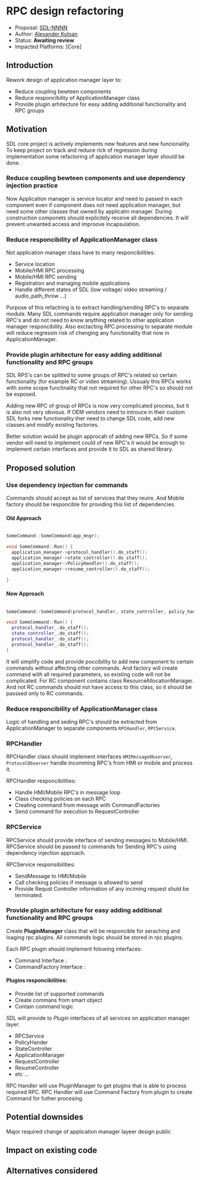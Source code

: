# RPC design refactoring

* Proposal: [SDL-NNNN](nnnn-rpc-design-refactoring.md)
* Author: [Alexander Kutsan](https://github.com/LuxoftAKutsan)
* Status: **Awaiting review**
* Impacted Platforms: [Core]

## Introduction

Rework design of application manager layer to:
 - Reduce coupling bewteen components
 - Reduce responcibility of ApplicationManager class
 - Provide plugin arhitecture for easy adding additional functionality and RPC groups   

## Motivation

SDL core project is actively implements new features and new funcionality. 
To keep project on track and reduce rick of regression during implementation
some refactoring of application manager layer should be done. 

### Reduce coupling bewteen components and use dependency injection practice

Now Application manager is service locator and need to passed in each component
even if component does not need application manager, but need some other classes that owned by applicatin manager.
During construction componets should explicitely receive all dependencies. 
It will prevent unwanted access and improove incapsulation. 


### Reduce responcibility of ApplicationManager class 
Not application manager class have to many responcibilities:
 - Service location
 - Mobile/HMI RPC processing 
 - Mobile/HMI RPC sending 
 - Registration and managing mobile applications
 - Handle different states of SDL (low voltage/ video streaming / audio_path_throw ...) 
 
 Purpose of this refactring is to extract handling/sending RPC's to separate module. 
 Many SDL commands require application manager only for sending RPC's and do not need to 
 know anything related to other application manager responcibility. 
 Also exctacting RPC processing to separate module will reduce regressin risk of chenging any functionality that now in ApplicationManager.
 
### Provide plugin arhitecture for easy adding additional functionality and RPC groups   

SDL RPS's can be splitted to some groups of RPC's related so certain functionality (for example RC or video streaming).
Ussualy this RPCs works with some scope functinality that not required for other RPC's so should not be exposed. 

Adding new RPC of group of RPCs is now very complicated process, but it is also not very obvious. 
If OEM vendors need to introuce in their custom SDL forks new functionality ther need to change SDL code, 
add new classes and modify existing factories. 

Better solution would be plugin approcah of adding new RPCs.
So if some vendor will need to implement could of new RPC's it would be enough to implement certain interfaces and provide it to SDL as shared library.


## Proposed solution

### Use dependency injection for commands 

Commands should accept as list of services that they reuire. And Mobile factory should be responcible for providing this list of dependencies.  

#### Old Approach 
```cpp

SomeCommand::SomeCommand(app_mngr);

void SomeCommand::Run() {
  application_manager->protocol_handler().do_staff();
  application_manager->state_controller().do_staff();
  application_manager->PolicyHandler().do_staff();
  application_manager->resume_controller().do_staff();
  
}
```

#### New Approach 
```cpp

SomeCommand::SomeCommand(protocol_handler, state_controller, policy_handler, resume_controller);

void SomeCommand::Run() {
  protocol_handler_.do_staff();
  state_controller_.do_staff();
  protocol_handler_.do_staff();
  protocol_handler_.do_staff();
}
```
It will simplify code and provide poccibility to add new component to certain commands without affecting other commands.
And factory will create command with all required parameters, so existing code will not be complicated.
For RC component contains class ResourceAllocationManager. And not RC commands should not have access to this class, so it should be passsed only to RC commands. 

### Reduce responcibility of ApplicationManager class 

Logic of handling and seding RPC's should be extracted from ApplicationManager to separate components `RPCHandler`, `RPCService`.

### RPCHandler
RPCHandler class should implement interfaces ```HMIMessageObserver```, ```ProtocolObserver``` handle incomming RPC's from HMI or mobile 
and process it. 

RPCHandler responcibilities:
 - Handle HMI/Mobile RPC's in message loop
 - Class checking policies on each RPC
 - Creating command from message with CommandFactories
 - Send command for execution to RequestController
 
 ### RPCService

RPCService should provide interface of sending messages to Mobile/HMI. 
RPCService should be passed to commands for Sending RPC's using dependency injection approach.

RPCService responsibilities:
 - SendMessage to HMI/Mobile
 - Call checking policies if message is allowed to send
 - Provide Requst Controller information of any inciming request shuld be terminated.  

### Provide plugin arhitecture for easy adding additional functionality and RPC groups   

Create **PluginManager** class that will be responcible for seraching and loaging rpc plugins.
All commands logic should be stored in rpc plugins. 

Each RPC plugin should implement folowing interfaces:
 - Command Interface :
 - CommandFactory Interface : 

#### Plugins responcibilities:
 - Provide list of supported commands
 - Create commans from smart object
 - Contain command logic

SDL will provide to *Plugin* interfaces of all services on application manager layer:
 - RPCService
 - PolicyHander
 - StateController
 - ApplicationManager
 - RequestController
 - ResumeController
 - etc ...

RPC Handler will use PluginManager to get plugins that is able to process required RPC. 
RPC Handler will use Command Factory from plugin to create Command for futher procesing.

## Potential downsides
Major required change of application manager layeer design public
## Impact on existing code

## Alternatives considered
